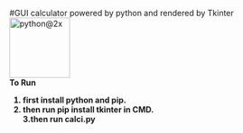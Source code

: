 #GUI calculator powered by python and rendered by Tkinter<br>
<img width="107" alt="python@2x" src="https://user-images.githubusercontent.com/63045639/98789168-f3f24f00-2427-11eb-9ecc-3a172e097e2d.png"><br>
<b>To Run 
1. first install python and pip.<br>
2. then run pip install tkinter in CMD.<br>
3.then run calci.py
</b>
